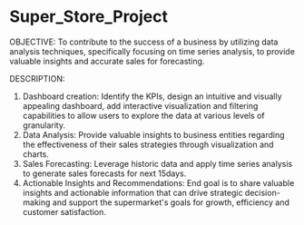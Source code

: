 # Super_Store_Project

OBJECTIVE: To contribute to the success of a business by utilizing data analysis techniques, specifically focusing on time series analysis, to provide valuable insights and accurate sales for forecasting.

DESCRIPTION:
1. Dashboard creation: Identify the KPIs, design an intuitive and visually appealing dashboard, add interactive visualization and filtering capabilities to allow users to explore the data at various levels of granularity.
2. Data Analysis: Provide valuable insights to business entities regarding the effectiveness of their sales strategies through visualization and charts.
3. Sales Forecasting: Leverage historic data and apply time series analysis to generate sales forecasts for next 15days.
4. Actionable Insights and Recommendations: End goal is to share valuable insights and actionable information that can drive strategic decision-making and support the supermarket's goals for growth, efficiency and customer satisfaction.
